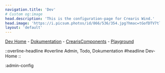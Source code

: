 ```yaml
---
navigation.title: 'Dev'
# Custom og:image
head.description: 'This is the configuration-page for Crearis Wind.'
head.image: 'https://i.picsum.photos/id/866/536/354.jpg?hmac=tGofDTV7tl2rprappPzKFiZ9vDh5MKj39oa2D--gqhA'
layout: 'default'
---
```


[Dev Home](/dev) - [Dokumentation](/dev/howto) - [CrearisComponents](/dev/creariscomponents) - [Playground](/dev/playground)

::overline-headline
#overline
Admin, Todo, Dokumentation
#headline
Dev-Home
::

:admin-config


